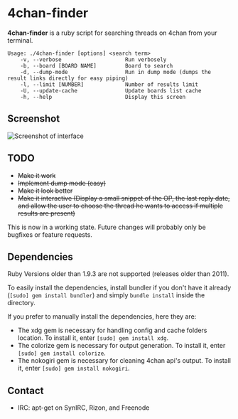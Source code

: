 4chan-finder
======
**4chan-finder** is a ruby script for searching threads on 4chan from your terminal.

```
Usage: ./4chan-finder [options] <search term>
    -v, --verbose                    Run verbosely
    -b, --board [BOARD NAME]         Board to search
    -d, --dump-mode                  Run in dump mode (dumps the result links directly for easy piping)
    -l, --limit [NUMBER]             Number of results limit
    -U, --update-cache               Update boards list cache
    -h, --help                       Display this screen
```

## Screenshot
![Screenshot of interface](http://u.xpo.pw/Zvh.png)

## TODO
* ~~Make it work~~
* ~~Implement dump mode (easy)~~
* ~~Make it look better~~
* ~~Make it interactive (Display a small snippet of the OP, the last reply date, and allow the user to choose the thread he wants to access if multiple results are present)~~

This is now in a working state. Future changes will probably only be bugfixes or feature requests.

## Dependencies 

Ruby Versions older than 1.9.3 are not supported (releases older than 2011).

To easily install the dependencies, install bundler if you don't have it already (`[sudo] gem install bundler`) and simply `bundle install` inside the directory.

If you prefer to manually install the dependencies, here they are:

* The xdg gem is necessary for handling config and cache folders location. To install it, enter `[sudo] gem install xdg`.
* The colorize gem is necessary for output generation. To install it, enter `[sudo] gem install colorize`.
* The nokogiri gem is necessary for cleaning 4chan api's output. To install it, enter `[sudo] gem install nokogiri`.

## Contact
* IRC: apt-get on SynIRC, Rizon, and Freenode
